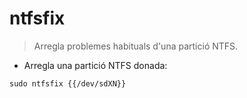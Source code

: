 # ntfsfix

> Arregla problemes habituals d'una partició NTFS.

- Arregla una partició NTFS donada:

`sudo ntfsfix {{/dev/sdXN}}`
